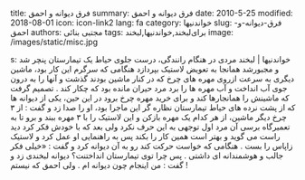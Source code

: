 title: فرق دیوانه و احمق
summary: فرق دیوانه و احمق
date: 2010-5-25
modified: 2018-08-01
icon:  icon-link2
lang: fa
category: خواندنیها
slug: فرق-دیوانه-و-احمق
authors: مجتبی بنائی
tags: برای‌لبخند,خواندنیها,لبخند
image: /images/static/misc.jpg

s: خواندنیها | لبخند    مردی  در  هنگام  رانندگی،  درست  جلوی  حیاط  یک  تیمارستان  پنچر  شد  و  مجبورشد  همانجا  به  تعویض  لاستیک  بپردازد  هنگامی  که  سرگرم  این  کار  بود،  ماشین  دیگری  به  سرعت  ازروی  مهره  های  چرخ  که  در  کنار  ماشین  بودند  گذشت  و  آنها  را  به  درون  جوی  آب  انداخت  و  آب  مهره  ها  را  برد  مرد حیران  مانده بود که  چکار  کند . تصمیم  گرفت  که  ماشینش  را  همانجارها  کند  و  برای  خرید  مهره چرخ  برود  در این  حین،  یکی  از  دیوانه  ها  که  از  پشت  نرده  های  حیاط  تیمارستان  نظاره  گر  این  ماجرا  بود،  او  را  صدا  زد  و  گفت :  از ٣ چرخ  دیگر  ماشین،  از  هر  کدام  یک  مهره  بازکن  و  این  لاستیک  را  با  ٣  مهره  ببند  و  برو تا به تعمیرگاه  برسی  آن مرد اول توجهی  به  این  حرف  نکرد  ولی  بعد  که  با خودش فکر  کرد  دید  راست  می  گوید  و  بهتر  است  همین  کار  را  بکند  پس  به  راهنمایی  او  عمل  کرد  و  لاستیک  زاپاس  را  بست .  هنگامی  که  خواست  حرکت  کند  رو به آن دیوانه  کرد  و  گفت : «خیلی  فکر  جالب  و  هوشمندانه  ای  داشتی .  پس  چرا  توی  تیمارستان  انداختنت؟  دیوانه  لبخندی  زد  و  گفت : من  اینجام  چون  دیوانه  ام . ولی  احمق  که  نیستم !